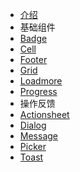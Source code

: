 * [介绍](/guide)
* 基础组件
* [Badge](/badge)
* [Cell](/cell)
* [Footer](/footer)
* [Grid](/grid)
* [Loadmore](/loadmore)
* [Progress](/progress)
* 操作反馈
* [Actionsheet](/actionsheet)
* [Dialog](/dialog)
* [Message](/message)
* [Picker](/picker)
* [Toast](/toast)
